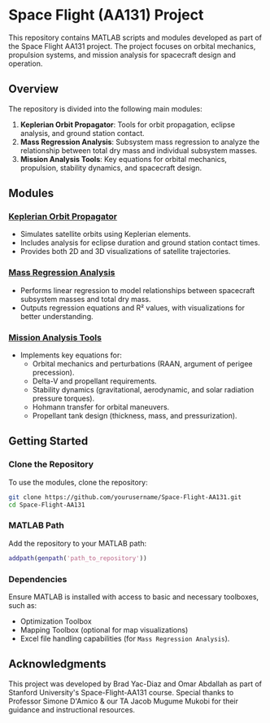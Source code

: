 # Space Flight (AA131) Project

This repository contains MATLAB scripts and modules developed as part of the Space Flight AA131 project. The project focuses on orbital mechanics, propulsion systems, and mission analysis for spacecraft design and operation.

## Overview

The repository is divided into the following main modules:

1. **Keplerian Orbit Propagator**: Tools for orbit propagation, eclipse analysis, and ground station contact.
2. **Mass Regression Analysis**: Subsystem mass regression to analyze the relationship between total dry mass and individual subsystem masses.
3. **Mission Analysis Tools**: Key equations for orbital mechanics, propulsion, stability dynamics, and spacecraft design.

## Modules

### [Keplerian Orbit Propagator](./Keplerian-Orbit-Propagator)
- Simulates satellite orbits using Keplerian elements.
- Includes analysis for eclipse duration and ground station contact times.
- Provides both 2D and 3D visualizations of satellite trajectories.

### [Mass Regression Analysis](./Mass-Regression-Analysis)
- Performs linear regression to model relationships between spacecraft subsystem masses and total dry mass.
- Outputs regression equations and R² values, with visualizations for better understanding.

### [Mission Analysis Tools](./Mission-Analysis-Tools)
- Implements key equations for:
  - Orbital mechanics and perturbations (RAAN, argument of perigee precession).
  - Delta-V and propellant requirements.
  - Stability dynamics (gravitational, aerodynamic, and solar radiation pressure torques).
  - Hohmann transfer for orbital maneuvers.
  - Propellant tank design (thickness, mass, and pressurization).

## Getting Started

### Clone the Repository
To use the modules, clone the repository:
```bash
git clone https://github.com/yourusername/Space-Flight-AA131.git
cd Space-Flight-AA131
```

### MATLAB Path
Add the repository to your MATLAB path:
```matlab
addpath(genpath('path_to_repository'))
```

### Dependencies
Ensure MATLAB is installed with access to basic and necessary toolboxes, such as:
- Optimization Toolbox
- Mapping Toolbox (optional for map visualizations)
- Excel file handling capabilities (for `Mass Regression Analysis`).

## Acknowledgments

This project was developed by Brad Yac-Diaz and Omar Abdallah as part of Stanford University's Space-Flight-AA131 course. Special thanks to Professor Simone D'Amico & our TA Jacob Mugume Mukobi for their guidance and instructional resources.
